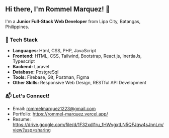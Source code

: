 ## Hi there, I'm Rommel Marquez! 👋

I'm a **Junior Full-Stack Web Developer** from Lipa City, Batangas, Philippines.

### 🔧 Tech Stack
- **Languages:** Html, CSS, PHP, JavaScript
- **Frontend:** HTML, CSS, Tailwind, Bootstrap, React.js, InertiaJs, Typescript
- **Backend:** Laravel
- **Database:** PostgreSql
- **Tools:** Firebase, Git, Postman, Figma
- **Other Skills:** Responsive Web Design, RESTful API Development

### 📬 Let's Connect!
- Email: rommelmarquez1223@gmail.com
- Portfolio: https://rommel-marquez.vercel.app/
- Resume: https://drive.google.com/file/d/1F32xdI1ru_fHWvgxtLN5QFJqw4sJnnLm/view?usp=sharing
